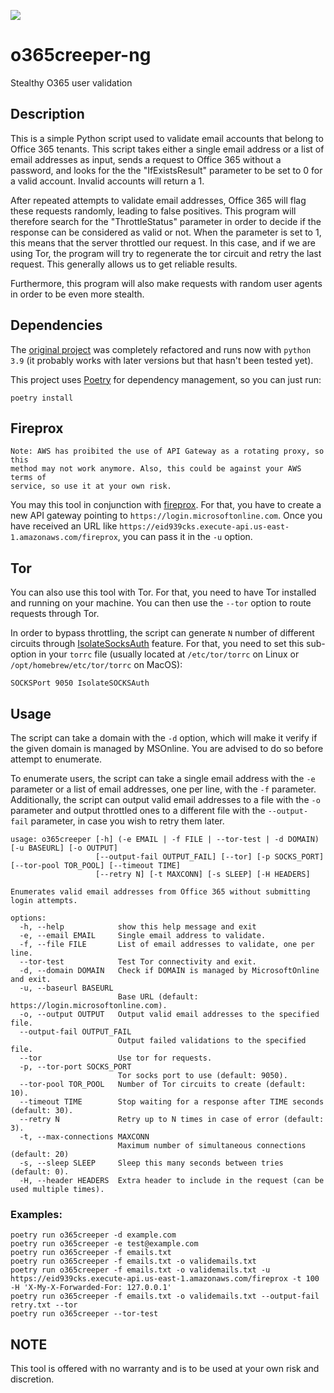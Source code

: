 <a href="https://codeclimate.com/github/y0k4i-1337/o365creeper-ng/maintainability"><img src="https://api.codeclimate.com/v1/badges/f7a81aaa184ee1d019d1/maintainability" /></a>

# o365creeper-ng

Stealthy O365 user validation

## Description

This is a simple Python script used to validate email accounts that belong to Office 365 tenants.
This script takes either a single email address or a list of email addresses as input,
sends a request to Office 365 without a password, and looks for the the "IfExistsResult"
parameter to be set to 0 for a valid account. Invalid accounts will return a 1.

After repeated attempts to validate email addresses, Office 365 will flag these requests randomly,
leading to false positives. This program will therefore search for the "ThrottleStatus" parameter
in order to decide if the response can be considered as valid or not. When the parameter is set to
1, this means that the server throttled our request. In this case, and if we are using Tor, the
program will try to regenerate the tor circuit and retry the last request. This generally
allows us to get reliable results.

Furthermore, this program will also make requests with random user agents in order to be even more
stealth.


## Dependencies

The [original project](https://github.com/LMGsec/o365creeper) was completely refactored and runs
now with `python 3.9` (it probably works with later versions but that hasn't been tested yet).

This project uses [Poetry](https://python-poetry.org/) for dependency management, so you can just
run:
```
poetry install
```

## Fireprox

    Note: AWS has proibited the use of API Gateway as a rotating proxy, so this
    method may not work anymore. Also, this could be against your AWS terms of
    service, so use it at your own risk.

You may this tool in conjunction with [fireprox](https://github.com/ustayready/fireprox).
For that, you have to create a new API gateway pointing to
`https://login.microsoftonline.com`. Once you have received an URL like
`https://eid939cks.execute-api.us-east-1.amazonaws.com/fireprox`, you can pass
it in the `-u` option.

## Tor

You can also use this tool with Tor. For that, you need to have Tor installed and
running on your machine. You can then use the `--tor` option to route requests
through Tor.

In order to bypass throttling, the script can generate `N` number of different
circuits through
[IsolateSocksAuth](https://spec.torproject.org/proposals/351-socks-auth-extensions.html)
feature. For that, you need to set this sub-option in your `torrc` file
(usually located at `/etc/tor/torrc` on Linux or `/opt/homebrew/etc/tor/torrc` on MacOS):

```
SOCKSPort 9050 IsolateSOCKSAuth
```

## Usage

The script can take a domain with the `-d` option, which will make it verify if
the given domain is managed by MSOnline. You are advised to do so before
attempt to enumerate.


To enumerate users, the script can take a single email address with the `-e` parameter or a list of email
addresses,
one per line, with the `-f` parameter.
Additionally, the script can output valid email addresses to a file with the `-o` parameter and
output throttled ones to a different file with the `--output-fail` parameter, in case you wish
to retry them later.

```
usage: o365creeper [-h] (-e EMAIL | -f FILE | --tor-test | -d DOMAIN) [-u BASEURL] [-o OUTPUT]
                   [--output-fail OUTPUT_FAIL] [--tor] [-p SOCKS_PORT] [--tor-pool TOR_POOL] [--timeout TIME]
                   [--retry N] [-t MAXCONN] [-s SLEEP] [-H HEADERS]

Enumerates valid email addresses from Office 365 without submitting login attempts.

options:
  -h, --help            show this help message and exit
  -e, --email EMAIL     Single email address to validate.
  -f, --file FILE       List of email addresses to validate, one per line.
  --tor-test            Test Tor connectivity and exit.
  -d, --domain DOMAIN   Check if DOMAIN is managed by MicrosoftOnline and exit.
  -u, --baseurl BASEURL
                        Base URL (default: https://login.microsoftonline.com).
  -o, --output OUTPUT   Output valid email addresses to the specified file.
  --output-fail OUTPUT_FAIL
                        Output failed validations to the specified file.
  --tor                 Use tor for requests.
  -p, --tor-port SOCKS_PORT
                        Tor socks port to use (default: 9050).
  --tor-pool TOR_POOL   Number of Tor circuits to create (default: 10).
  --timeout TIME        Stop waiting for a response after TIME seconds (default: 30).
  --retry N             Retry up to N times in case of error (default: 3).
  -t, --max-connections MAXCONN
                        Maximum number of simultaneous connections (default: 20)
  -s, --sleep SLEEP     Sleep this many seconds between tries (default: 0).
  -H, --header HEADERS  Extra header to include in the request (can be used multiple times).
```

### Examples:

```
poetry run o365creeper -d example.com
poetry run o365creeper -e test@example.com
poetry run o365creeper -f emails.txt
poetry run o365creeper -f emails.txt -o validemails.txt
poetry run o365creeper -f emails.txt -o validemails.txt -u https://eid939cks.execute-api.us-east-1.amazonaws.com/fireprox -t 100 -H 'X-My-X-Forwarded-For: 127.0.0.1'
poetry run o365creeper -f emails.txt -o validemails.txt --output-fail retry.txt --tor
poetry run o365creeper --tor-test
```

## NOTE
This tool is offered with no warranty and is to be used at your own risk and discretion.
